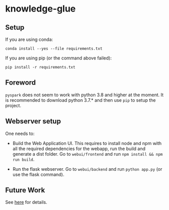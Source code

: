 # knowledge-glue

## Setup

If you are using conda:

`conda install --yes --file requirements.txt`

If you are using pip (or the command above failed):

`pip install -r requirements.txt`

## Foreword
`pyspark` does not seem to work with python 3.8 and higher at the moment. It is recommended to download python 3.7.* and then use `pip` to setup the project.

## Webserver setup

One needs to:

- Build the Web Application UI. This requires to install node and npm with all the required dependencies for the webapp, run the build and generate a dist folder.
Go to `webui/frontend` and run `npm install && npm run build`.

- Run the flask webserver.  Go to `webui/backend` and run `python app.py` (or use the flask command).

## Future Work

See [here](futurework.md) for details.